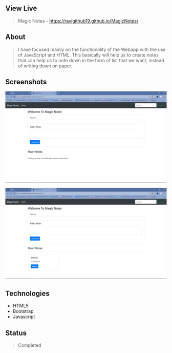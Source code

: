 ## View Live
> Magic Notes - https://ravigithub19.github.io/MagicNotes/

## About
> I have focused mainly on the functionality of the Webapp with the use of JavaScript and HTML. This basically will help us to create notes that can help us to note down in the form of list that we want, instead of writing down on paper.

## Screenshots

![Example screenshot](img/02.png)<br>

![Example screenshot](img/03.png)<br>

## Technologies
* HTML5
* Bootstrap
* Javascript

## Status
> Completed
